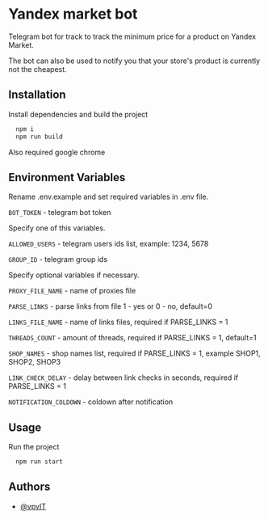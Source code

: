 
# Yandex market bot

Telegram bot for track to track the minimum price for a product on Yandex Market.

The bot can also be used to notify you that your store's product is currently not the cheapest.

## Installation

Install dependencies and build the project

```bash
  npm i
  npm run build

```

Also required google chrome
    
## Environment Variables

Rename .env.example and set required variables in .env file.

`BOT_TOKEN` - telegram bot token

Specify one of this variables.

`ALLOWED_USERS` - telegram users ids list, example: 1234, 5678

`GROUP_ID` - telegram group ids

Specify optional variables if necessary.

`PROXY_FILE_NAME` - name of proxies file

`PARSE_LINKS` - parse links from file 1 - yes or 0 - no, default=0

`LINKS_FILE_NAME` - name of links files, required if PARSE_LINKS = 1

`THREADS_COUNT` - amount of threads, required if PARSE_LINKS = 1, default=1

`SHOP_NAMES` - shop names list, required if PARSE_LINKS = 1, example SHOP1, SHOP2, SHOP3

`LINK_CHECK_DELAY` - delay between link checks in seconds, required if PARSE_LINKS = 1

`NOTIFICATION_COLDOWN` - coldown after notification

## Usage

Run the project
```bash
  npm run start

```
## Authors

- [@vpvIT](https://github.com/vpvIT)

